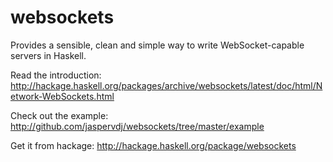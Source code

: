 websockets
==========

Provides a sensible, clean and simple way to write WebSocket-capable servers in
Haskell.

Read the introduction:
<http://hackage.haskell.org/packages/archive/websockets/latest/doc/html/Network-WebSockets.html>

Check out the example:
<http://github.com/jaspervdj/websockets/tree/master/example>

Get it from hackage:
<http://hackage.haskell.org/package/websockets>
